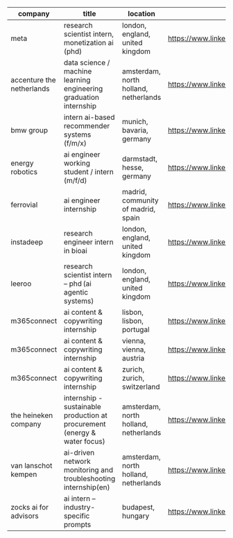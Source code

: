|company|title|location|link|
|---|---|---|---|
|meta|research scientist intern, monetization ai (phd)|london, england, united kingdom|https://www.linkedin.com/jobs/view/4284307899|
|accenture the netherlands|data science / machine learning engineering graduation internship|amsterdam, north holland, netherlands|https://www.linkedin.com/jobs/view/4260603391|
|bmw group|intern ai-based recommender systems (f/m/x)|munich, bavaria, germany|https://www.linkedin.com/jobs/view/4264451343|
|energy robotics|ai engineer working student / intern (m/f/d)|darmstadt, hesse, germany|https://www.linkedin.com/jobs/view/4264427912|
|ferrovial|ai engineer internship|madrid, community of madrid, spain|https://www.linkedin.com/jobs/view/4281423950|
|instadeep|research engineer intern in bioai|london, england, united kingdom|https://www.linkedin.com/jobs/view/4283928978|
|leeroo|research scientist intern – phd (ai agentic systems)|london, england, united kingdom|https://www.linkedin.com/jobs/view/4270923748|
|m365connect|ai content & copywriting internship|lisbon, lisbon, portugal|https://www.linkedin.com/jobs/view/4256720966|
|m365connect|ai content & copywriting internship|vienna, vienna, austria|https://www.linkedin.com/jobs/view/4256720971|
|m365connect|ai content & copywriting internship|zurich, zurich, switzerland|https://www.linkedin.com/jobs/view/4256721939|
|the heineken company|internship - sustainable production at procurement (energy & water focus)|amsterdam, north holland, netherlands|https://www.linkedin.com/jobs/view/4268653838|
|van lanschot kempen|ai-driven network monitoring and troubleshooting internship(en)|amsterdam, north holland, netherlands|https://www.linkedin.com/jobs/view/4271681196|
|zocks  ai for advisors|ai intern – industry-specific prompts|budapest, hungary|https://www.linkedin.com/jobs/view/4281254900|